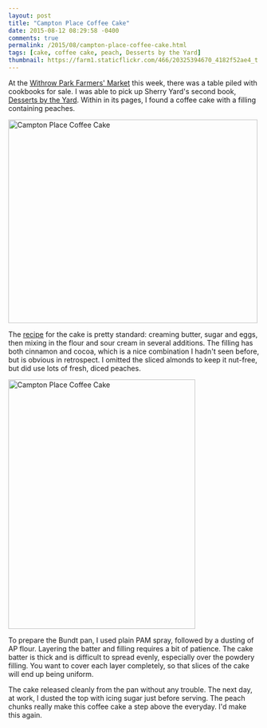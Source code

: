 ```yaml
---
layout: post
title: "Campton Place Coffee Cake"
date: 2015-08-12 08:29:58 -0400
comments: true
permalink: /2015/08/campton-place-coffee-cake.html
tags: [cake, coffee cake, peach, Desserts by the Yard]
thumbnail: https://farm1.staticflickr.com/466/20325394670_4182f52ae4_t.jpg
---
```


At the [Withrow Park Farmers' Market](http://withrowmarket.com/) this
week, there was a table piled with cookbooks for sale. I was able to
pick up Sherry Yard's second book, 
[Desserts by the Yard](/tag/desserts-by-the-yard/). Within in its pages,
I found a coffee cake with a filling containing peaches.

<a data-flickr-embed="true"
href="https://www.flickr.com/photos/gnuf/20325394670/in/photostream/"
title="Campton Place Coffee Cake"><img
src="https://farm1.staticflickr.com/466/20325394670_4182f52ae4.jpg"
width="500" height="408" alt="Campton Place Coffee Cake"></a><script
async src="//embedr.flickr.com/assets/client-code.js"
charset="utf-8"></script>

The
[recipe](http://leitesculinaria.com/427/recipes-campton-place-coffee-cake.html)
for the cake is pretty standard: creaming butter, sugar and eggs,
then mixing in the flour and sour cream in several additions. The
filling has both cinnamon and cocoa, which is a nice combination I
hadn't seen before, but is obvious in retrospect. I omitted the sliced
almonds to keep it nut-free, but did use lots of fresh, diced peaches.

<a data-flickr-embed="true"
href="https://www.flickr.com/photos/gnuf/20513465775/in/photostream/"
title="Campton Place Coffee Cake"><img
src="https://farm1.staticflickr.com/458/20513465775_996533e837.jpg"
width="375" height="500" alt="Campton Place Coffee Cake"></a><script
async src="//embedr.flickr.com/assets/client-code.js"
charset="utf-8"></script>

To prepare the Bundt pan, I used plain PAM spray, followed by a dusting
of AP flour. Layering the batter and filling requires a bit of
patience. The cake batter is thick and is difficult to spread evenly,
especially over the powdery filling. You want to cover each layer
completely, so that slices of the cake will end up being uniform.

The cake released cleanly from the pan without any trouble. The next
day, at work, I dusted the top with icing sugar just before serving. 
The peach chunks really make this coffee cake a step above the everyday. 
I'd make this again.
